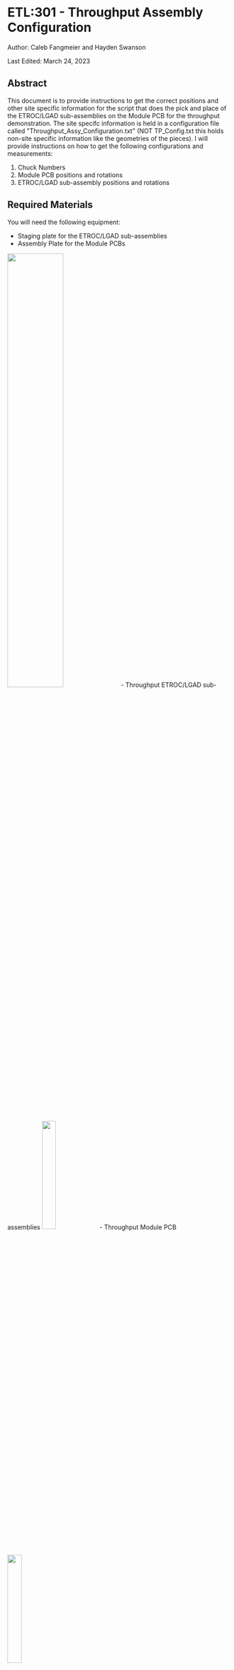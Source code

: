 # ETL:301 - Throughput Assembly Configuration

Author: Caleb Fangmeier and Hayden Swanson

Last Edited: March 24, 2023

## Abstract
This document is to provide instructions to get the correct positions and other site specific information for the script that does the pick and place of the ETROC/LGAD sub-assemblies on the Module PCB for the throughput demonstration. The site specifc information is held in a configuration file called "Throughput_Assy_Configuration.txt" (NOT TP_Config.txt this holds non-site specific information like the geometries of the pieces). I will provide instructions on how to get the following configurations and measurements:

1. Chuck Numbers
2. Module PCB positions and rotations
3. ETROC/LGAD sub-assembly positions and rotations

## Required Materials

You will need the following equipment:
- Staging plate for the ETROC/LGAD sub-assemblies
- Assembly Plate for the Module PCBs 
<img src="https://user-images.githubusercontent.com/70072888/227585331-58b6eded-a7b2-43ae-8e3f-092bacba310b.png"  width=50% height=50%>
- Throughput ETROC/LGAD sub-assemblies <img src="https://user-images.githubusercontent.com/70072888/227582484-cb1e6671-7a6b-4155-ae2f-4b942da2c486.jpg"  width=25% height=25%>
- Throughput Module PCB <img src="https://user-images.githubusercontent.com/70072888/227586341-417144b4-194f-44b7-b187-433f3ce7b04f.png"  width=25% height=25%>

## 1. Chuck Numbers
In the Throughput_Assy_Configuration file there is a section like so:
#chuck numbers
#Bottom is the chuck that holds the assembly plate
chuck_number.bottom: 3
#Top is the 16-pocket chuck that stages the ETROC+LGAD subassemblies as well as the baseplates
chuck_number.top: 4

"chuck_number.bottom" is the chuck that holds the Assembly Plate for the Module PCBs. And the "chuck_number.top" is the chuck that holds the ETROC/LGAD sub-assemblies. Note, chuck numbers for the positions of your chuck should already specified in your main configuration file at your gantry site. In your file there should be a section like, "graph_motion.pos.etl_chuck_1: {726,700,0}" and the chuck number is one in this case. 

## 2. Module PCB Positions and Rotations

To get the positions and rotations of the Module PCB you need to go to measure its 4 fiducials using your gantry camera (while it is of course staged on the chuck, according to chuck_number.bottom). You then use the FIT function in gScript. I will now explain which 4 fiducials to call the top left (TL), top right (TR), bottom left (BL) and (BR); as well as the needed geometry for the FIT. 

This how the Module PCB are staged on the four positions on the Assembly Plate for Module PCBs (specifically look at where the cut corner is):
<img src=https://user-images.githubusercontent.com/70072888/227597445-baef27b4-6480-45cf-a948-7875ca9cd7b7.png width=25% height=25%>

The convention for TL, TR, BR, and BL is shown here in this picture.
<img src=https://user-images.githubusercontent.com/70072888/227590837-eb1dd635-d767-4cf2-a3f4-d75b6fa10ea1.png width=25% height=25%>

1. Using this convention you take you move your gantry to the fiducials (activating the micro controller with the MPGON command is the easiest). 
2. Turn on the camera with the VIDEO command to look for the fiducials. 
3. Once you are at the fiducial note if its the TL, TR, BR, or BL fiducial as governed by the convention above. Then save it as variable with COPY $TL or COPY $TR etc... depending on the fiducial.
4. Get the geometry of the Module PCB from the TP_Config.txt file, for the FIT command, by runnign the commmand: LOADCONFIG "" Scripts\ETLModules\ThroughPut\TP_Config.txt        OR whaever path it is for you to the TP_Config.txt file
5. Run the command: FIT $pos $rot Module_PCB $TR $BR $BL $TL
6. Print out the $pos and $rot with: PRINT %v $pos and PRINT %q $rot
7. Copy paste these values into the Throughput_Assy_Configuration file where you replace the {} with your position vector and rot quaternion: 
default.Module_PCB.3.1.pos: {649.703701,298.164172,63.961246}
default.Module_PCB.3.1.rot: {-0.000069,0.001439,0.000857,-0.999999}

IMPORTANT: The 3 corresponds to the chuck_number.bottom and the 1 is just a position number on the plate. There are 4 positions on the Assembly Plate for Module PCBs so you have 4 of these numbers: 1, 2, 3, and 4.

## 3. ETROC/LGAD sub assembly Positions and Rotations

To get the positions and rotations of the ETROC you need to go to measure its 4 fiducials using your gantry camera (while it is of course staged on the chuck, according to chuck_number.top). You then use the FIT function in gScript. I will now explain which 4 fiducials to call the top left (TL), top right (TR), bottom left (BL) and (BR); as well as the needed geometry for the FIT.

The following picture is how the ETROCs (just ETROCs not the full assembly for ease of explaining, but you would put the full sub assemblies in the same way) are staged on the Staging plate for ETROC/LGAD sub-assemblies. Note the ETROCs are not all in the same orientation because we want to avoid large rotations of the ETROCs when doing the pick and place to the Module PCB. The complications of this are handled in the script, the positoins and rotations just have to be measured correctly for it to work.
<img src=https://user-images.githubusercontent.com/70072888/227598576-9d192e8d-5a0c-42a0-938d-f2bf18eef552.png width=100% height=100%>

The convention for TL, TR, BR, and BL is shown here in this picture (same convnection for all of them even the ones in the other orientations as shown above).
<img src=https://user-images.githubusercontent.com/70072888/227596912-b5a600a8-1a7d-45fd-87c0-6d775f52b397.png width=50% height=50%>

1. Using this convention you take you move your gantry to the fiducials (activating the micro controller with the MPGON command is the easiest). 
2. Turn on the camera with the VIDEO command to look for the fiducials. 
3. Once you are at the fiducial note if its the TL, TR, BR, or BL fiducial as governed by the convention above. Then save it as variable with COPY $TL or COPY $TR etc... depending on the fiducial.
4. Get the geometry of the Module PCB from the TP_Config.txt file, for the FIT command, by runnign the commmand: LOADCONFIG "" Scripts\ETLModules\ThroughPut\TP_Config.txt        OR whaever path it is for you to the TP_Config.txt file
5. Run the command: FIT $pos $rot ETROC $TR $BR $BL $TL
6. Print out the $pos and $rot with: PRINT %v $pos and PRINT %q $rot
7. Copy paste these values into the Throughput_Assy_Configuration file where you replace the {} with your position vector and rot quaternion: 
default.ETROC.4.1.pos: {649.703701,298.164172,63.961246}
default.ETROC.4.1.rot: {-0.000069,0.001439,0.000857,-0.999999}

Same numbering scheme here as for the Module PCBs. The 4 is the chuck_number.top and the 1 is the position number on the Staging Plate for ETROC/LGAD sub-assemblies. The other numbers are given in the first figure of this section. It is important you follow that numbering scheme when you get the 15 ETROC positions.
